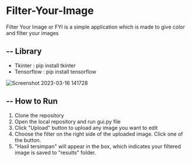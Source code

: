 # Filter-Your-Image
Filter Your Image or FYI is a simple application which is made to give color and filter your images

--
Library
--
- Tkinter : pip install tkinter
- Tensorflow : pip install tensorflow

![Screenshot 2023-03-16 141728](https://user-images.githubusercontent.com/79553697/225559706-fc353e0c-cbce-4b56-90b2-1dd7c54882f4.jpg)

--
How to Run
--
1. Clone the repository
2. Open the local repository and run gui.py file
3. Click "Upload" button to upload any image you want to edit
4. Choose the filter on the right side of the uploaded image. Click one of the button.
5. "Hasil tersimpan" will appear in the box, which indicates your filtered image is saved to "results" folder.
